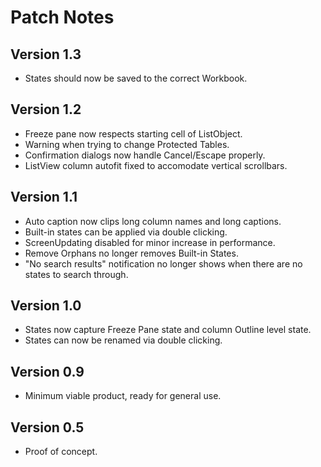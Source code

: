 # Patch Notes
## Version 1.3
- States should now be saved to the correct Workbook.
## Version 1.2
- Freeze pane now respects starting cell of ListObject.
- Warning when trying to change Protected Tables.
- Confirmation dialogs now handle Cancel/Escape properly.
- ListView column autofit fixed to accomodate vertical scrollbars.
## Version 1.1
- Auto caption now clips long column names and long captions.
- Built-in states can be applied via double clicking.
- ScreenUpdating disabled for minor increase in performance.
- Remove Orphans no longer removes Built-in States.
- "No search results" notification no longer shows when there are no states to search through.
## Version 1.0
- States now capture Freeze Pane state and column Outline level state.
- States can now be renamed via double clicking.
## Version 0.9
- Minimum viable product, ready for general use.
## Version 0.5
- Proof of concept.
